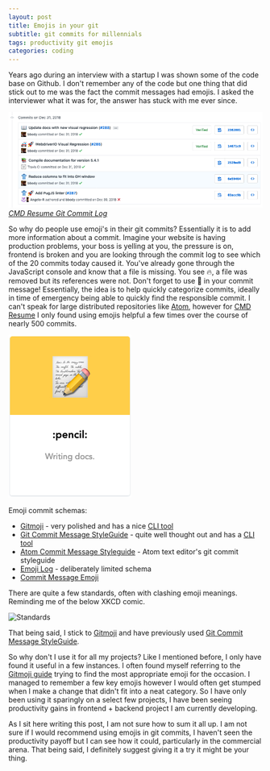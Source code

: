 ```yaml
---
layout: post
title: Emojis in your git
subtitle: git commits for millennials
tags: productivity git emojis
categories: coding
---
```


Years ago during an interview with a startup I was shown some of the code base on Github. I don't remember any of the code but one thing that did stick out to me was the fact the commit messages had emojis. I asked the interviewer what it was for, the answer has stuck with me ever since.

![CMD Resume](https://raw.githubusercontent.com/bbody/bbody.github.io/master/_posts/images/2019-11-01-emojis-in-your-git/git-commits.png)
*[CMD Resume Git Commit Log](https://github.com/bbody/CMD-Resume/commits/master)*

So why do people use emoji's in their git commits? Essentially it is to add more information about a commit. Imagine your website is having production problems, your boss is yelling at you, the pressure is on, frontend is broken and you are looking through the commit log to see which of the 20 commits today caused it. You've already gone through the JavaScript console and know that a file is missing. You see 🔥, a file was removed but its references were not. Don't forget to use 🐛 in your commit message! Essentially, the idea is to help quickly categorize commits, ideally in time of emergency being able to quickly find the responsible commit. I can't speak for large distributed repositories like [Atom](https://github.com/atom/atom), however for [CMD Resume](https://github.com/bbody/CMD-Resume) I only found using emojis helpful a few times over the course of nearly 500 commits.

![Gitmoji Card](https://raw.githubusercontent.com/bbody/bbody.github.io/master/_posts/images/2019-11-01-emojis-in-your-git/gitmoji-card.png)

Emoji commit schemas:
- [Gitmoji](https://gitmoji.carloscuesta.me/) - very polished and has a nice [CLI tool](https://github.com/carloscuesta/gitmoji-cli)
- [Git Commit Message StyleGuide](https://slashsbin.com/styleguide-git-commit-message/) - quite well thought out and has a [CLI tool](https://github.com/jakeasmith/commit)
- [Atom Commit Message Styleguide](https://github.com/atom/atom/blob/master/CONTRIBUTING.md#git-commit-messages) - Atom text editor's git commit styleguide
- [Emoji Log](https://ahmadawais.com/emoji-log/) - deliberately limited schema
- [Commit Message Emoji](https://github.com/dannyfritz/commit-message-emoji)

There are quite a few standards, often with clashing emoji meanings. Reminding me of the below XKCD comic.

![Standards](https://imgs.xkcd.com/comics/standards.png)

That being said, I stick to [Gitmoji](https://gitmoji.carloscuesta.me/) and have previously used [Git Commit Message StyleGuide](https://slashsbin.com/styleguide-git-commit-message/). 

 So why don't I use it for all my projects? Like I mentioned before, I only have found it useful in a few instances. I often found myself referring to the [Gitmoji guide](https://gitmoji.carloscuesta.me/) trying to find the most appropriate emoji for the occasion. I managed to remember a few key emojis however I would often get stumped when I make a change that didn't fit into a neat category. So I have only been using it sparingly on a select few projects, I have been seeing productivity gains in frontend + backend project I am currently developing.

As I sit here writing this post, I am not sure how to sum it all up. I am not sure if I would recommend using emojis in git commits, I haven't seen the productivity payoff but I can see how it could, particularly in the commercial arena. That being said, I definitely suggest giving it a try it might be your thing.